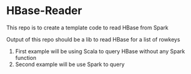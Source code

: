 # HBase-Reader

This repo is to create a template code to read HBase from Spark

Output of this repo should be a lib to read HBase for
a list of rowkeys

1. First example will be using Scala to query HBase without any
Spark function
2. Second example will be use Spark to query